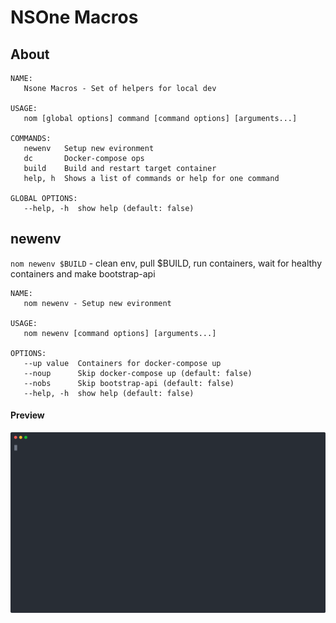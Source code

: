 # NSOne Maсros

## About

```
NAME:
   Nsone Macros - Set of helpers for local dev

USAGE:
   nom [global options] command [command options] [arguments...]

COMMANDS:
   newenv   Setup new evironment
   dc       Docker-compose ops
   build    Build and restart target container
   help, h  Shows a list of commands or help for one command

GLOBAL OPTIONS:
   --help, -h  show help (default: false)

```

## newenv

`nom newenv $BUILD` - clean env, pull $BUILD, run containers, wait for healthy containers and make bootstrap-api

```
NAME:
   nom newenv - Setup new evironment

USAGE:
   nom newenv [command options] [arguments...]

OPTIONS:
   --up value  Containers for docker-compose up
   --noup      Skip docker-compose up (default: false)
   --nobs      Skip bootstrap-api (default: false)
   --help, -h  show help (default: false)
```

#### Preview

![preview](assets/nom_newenv.svg "nom newenv")


